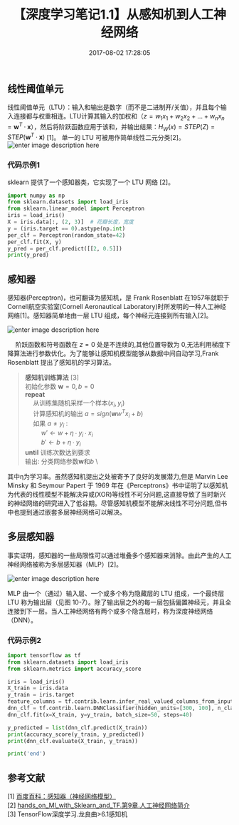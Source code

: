 ﻿---
title: 【深度学习笔记1.1】从感知机到人工神经网络
date: 2017-08-02 17:28:05
tags:
categories: ["深度学习笔记"]
mathjax: true
---

## 线性阈值单元
线性阈值单元（LTU）：输入和输出是数字（而不是二进制开/关值），并且每个输入连接都与权重相连。LTU计算其输入的加权和（$z = w_1 x_1 + w_2 x_2 + ... + w_n x_n = \boldsymbol{w}^T·\boldsymbol{x}$），然后将阶跃函数应用于该和，并输出结果：$H_W(x) = STEP(Z) = STEP(\boldsymbol{w}^T·\boldsymbol{x})$ [1]。<!-- more -->
单一的 LTU 可被用作简单线性二元分类[2]。\
![enter image description here](https://lh3.googleusercontent.com/-CuEuksDFuNg/W8WSCCecggI/AAAAAAAAAFs/i9jXEV-p4holbZpK7D-B23LCk5kE2UWKwCLcBGAs/s0/perceptron1.png "perceptron1.png")

### 代码示例1
sklearn 提供了一个感知器类，它实现了一个 LTU 网络 [2]。
```python
import numpy as np
from sklearn.datasets import load_iris
from sklearn.linear_model import Perceptron
iris = load_iris()
X = iris.data[:, (2, 3)]  # 花瓣长度，宽度
y = (iris.target == 0).astype(np.int)
per_clf = Perceptron(random_state=42)
per_clf.fit(X, y)
y_pred = per_clf.predict([[2, 0.5]])
print(y_pred)
```

## 感知器
感知器(Perceptron)，也可翻译为感知机，是 Frank Rosenblatt 在1957年就职于Cornell航空实验室(Cornell Aeronautical Laboratory)时所发明的一种人工神经网络[1]。感知器简单地由一层 LTU 组成，每个神经元连接到所有输入[2]。

![enter image description here](https://lh3.googleusercontent.com/-4GQY-k1m-04/W8WTNXDTjCI/AAAAAAAAAF8/i6_ZHYxsHqEz3c0c9vePph0Sq1B_Pug4wCLcBGAs/s0/perceptron2.png "perceptron2.png")


&emsp; 阶跃函数和符号函数在 $z = 0$ 处是不连续的,其他位置导数为 0,无法利用梯度下降算法进行参数优化。为了能够让感知机模型能够从数据中间自动学习,Frank Rosenblatt 提出了感知机的学习算法。

>**感知机训练算法** [3]\
初始化参数 $\boldsymbol{w} = 0, b = 0$ \
**repeat** \
&emsp; 从训练集随机采样一个样本($x_i , y_i$) \
&emsp; 计算感知机的输出 $a = sign(\boldsymbol{w} w^T x_i + b)$ \
&emsp; 如果 $a ≠ y_i$ : \
&emsp; &emsp; $w′ ← w + η ∙ y_i ∙ x_i$ \
&emsp; &emsp; $b′ ← b + η ∙ y_i$ \
**until** 训练次数达到要求 \
输出: 分类网络参数$\boldsymbol{w}$和$b$ \

其中η为学习率。虽然感知机提出之处被寄予了良好的发展潜力,但是 Marvin Lee Minsky 和 Seymour Papert 于 1969 年在《Perceptrons》书中证明了以感知机为代表的线性模型不能解决异或(XOR)等线性不可分问题,这直接导致了当时新兴的神经网络的研究进入了低谷期。尽管感知机模型不能解决线性不可分问题,但书中也提到通过嵌套多层神经网络可以解决。


## 多层感知器
事实证明，感知器的一些局限性可以通过堆叠多个感知器来消除。由此产生的人工神经网络被称为多层感知器（MLP）[2]。

![enter image description here](https://lh3.googleusercontent.com/-BWgLPEfUJhs/W8WVCsijs4I/AAAAAAAAAGM/15Y9xMZ-OBQkJ6mIFzk97ObbgLsdWZ__ACLcBGAs/s0/perceptron3.png "perceptron3.png")

MLP 由一个（通过）输入层、一个或多个称为隐藏层的 LTU 组成，一个最终层 LTU 称为输出层（见图 10-7）。除了输出层之外的每一层包括偏置神经元，并且全连接到下一层。当人工神经网络有两个或多个隐含层时，称为深度神经网络（DNN）。

### 代码示例2
```python
import tensorflow as tf
from sklearn.datasets import load_iris
from sklearn.metrics import accuracy_score

iris = load_iris()
X_train = iris.data
y_train = iris.target
feature_columns = tf.contrib.learn.infer_real_valued_columns_from_input(X_train)
dnn_clf = tf.contrib.learn.DNNClassifier(hidden_units=[300, 100], n_classes=3, feature_columns=feature_columns)
dnn_clf.fit(x=X_train, y=y_train, batch_size=50, steps=40)

y_predicted = list(dnn_clf.predict(X_train))
print(accuracy_score(y_train, y_predicted))
print(dnn_clf.evaluate(X_train, y_train))

print('end')
```


## 参考文献
[1] [百度百科：感知器（神经网络模型）](https://baike.baidu.com/item/%E6%84%9F%E7%9F%A5%E5%99%A8/16525448?fr=aladdin) \
[2] [hands_on_Ml_with_Sklearn_and_TF.第9章.人工神经网络简介](https://github.com/apachecn/hands_on_Ml_with_Sklearn_and_TF/blob/dev/docs/10.%E4%BA%BA%E5%B7%A5%E7%A5%9E%E7%BB%8F%E7%BD%91%E7%BB%9C%E4%BB%8B%E7%BB%8D.md) \
[3] TensorFlow深度学习.龙良曲>6.1感知机


